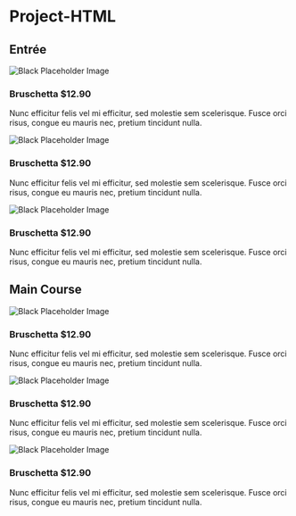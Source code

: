 # Project-HTML
<!DOCTYPE html>
<html>
  <head>
    <meta charset="UTF-8" />
    <meta name="viewport" content="width=device-width, initial-scale=1.0" />
    <meta http-equiv="X-UA-Compatible" content="ie=edge" />
    <link
      rel="stylesheet"
      href="https://fonts.googleapis.com/icon?family=Material+Icons"
    />
    <link
      rel="stylesheet"
      href="https://use.fontawesome.com/releases/v5.8.2/css/all.css"
    />
    <link rel="stylesheet" href="src/styles.css" />
    <title>Restaurant Menu</title>
  </head>

  <body>
    <main class="container">
      <div class="menu">
        <h2 class="menu-group-heading">Entrée</h2>
        <div class="menu-group">
          <div class="menu-item">
            <img
              src="https://dummyimage.com/600x400/000/fff"
              alt="Black Placeholder Image"
              class="menu-item-img"
            />
            <div class="menu-item-text">
              <h3 class="menu-item-heading">
                <span class="menu-item-name">Bruschetta</span>
                <span class="menu-item-price">$12.90</span>
              </h3>
              <p class="menu-item-desc">
                Nunc efficitur felis vel mi efficitur, sed molestie sem
                scelerisque. Fusce orci risus, congue eu mauris nec, pretium
                tincidunt nulla.
              </p>
            </div>
          </div>
          <div class="menu-item">
            <img
              src="https://dummyimage.com/600x400/ccc/fff"
              alt="Black Placeholder Image"
              class="menu-item-img"
            />
            <div class="menu-item-text">
              <h3 class="menu-item-heading">
                <span class="menu-item-name">Bruschetta</span>
                <span class="menu-item-price">$12.90</span>
              </h3>
              <p class="menu-item-desc">
                Nunc efficitur felis vel mi efficitur, sed molestie sem
                scelerisque. Fusce orci risus, congue eu mauris nec, pretium
                tincidunt nulla.
              </p>
            </div>
          </div>
          <div class="menu-item">
            <img
              src="https://dummyimage.com/600x400/000/fff"
              alt="Black Placeholder Image"
              class="menu-item-img"
            />
            <div class="menu-item-text">
              <h3 class="menu-item-heading">
                <span class="menu-item-name">Bruschetta</span>
                <span class="menu-item-price">$12.90</span>
              </h3>
              <p class="menu-item-desc">
                Nunc efficitur felis vel mi efficitur, sed molestie sem
                scelerisque. Fusce orci risus, congue eu mauris nec, pretium
                tincidunt nulla.
              </p>
            </div>
          </div>
        </div>
      </div>
      <div class="menu">
        <h2 class="menu-group-heading">Main Course</h2>
        <div class="menu-group">
          <div class="menu-item">
            <img
              src="https://dummyimage.com/600x400/ccc/fff"
              alt="Black Placeholder Image"
              class="menu-item-img"
            />
            <div class="menu-item-text">
              <h3 class="menu-item-heading">
                <span class="menu-item-name">Bruschetta</span>
                <span class="menu-item-price">$12.90</span>
              </h3>
              <p class="menu-item-desc">
                Nunc efficitur felis vel mi efficitur, sed molestie sem
                scelerisque. Fusce orci risus, congue eu mauris nec, pretium
                tincidunt nulla.
              </p>
            </div>
          </div>
          <div class="menu-item">
            <img
              src="https://dummyimage.com/600x400/000/fff"
              alt="Black Placeholder Image"
              class="menu-item-img"
            />
            <div class="menu-item-text">
              <h3 class="menu-item-heading">
                <span class="menu-item-name">Bruschetta</span>
                <span class="menu-item-price">$12.90</span>
              </h3>
              <p class="menu-item-desc">
                Nunc efficitur felis vel mi efficitur, sed molestie sem
                scelerisque. Fusce orci risus, congue eu mauris nec, pretium
                tincidunt nulla.
              </p>
            </div>
          </div>
          <div class="menu-item">
            <img
              src="https://dummyimage.com/600x400/ccc/fff"
              alt="Black Placeholder Image"
              class="menu-item-img"
            />
            <div class="menu-item-text">
              <h3 class="menu-item-heading">
                <span class="menu-item-name">Bruschetta</span>
                <span class="menu-item-price">$12.90</span>
              </h3>
              <p class="menu-item-desc">
                Nunc efficitur felis vel mi efficitur, sed molestie sem
                scelerisque. Fusce orci risus, congue eu mauris nec, pretium
                tincidunt nulla.
              </p>
            </div>
          </div>
        </div>
      </div>
    </main>
    <script src="src/app.js"></script>
  </body>
</html>
